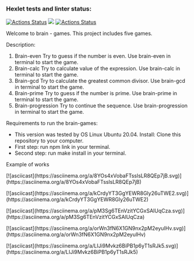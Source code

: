 ### Hexlet tests and linter status:
[![Actions Status](https://github.com/MishinS/frontend-project-lvl1/workflows/hexlet-check/badge.svg)](https://github.com/MishinS/frontend-project-lvl1/actions)
<a href="https://codeclimate.com/github/codeclimate/codeclimate/maintainability"><img src="https://api.codeclimate.com/v1/badges/a99a88d28ad37a79dbf6/maintainability" /></a>
[![Actions Status](https://github.com/MishinS/frontend-project-lvl1/workflows/actions-test/badge.svg)](https://github.com/MishinS/frontend-project-lvl1/actions)

Welcome to brain - games.
This project includes five games.

Description:
1. Brain-even
Try to guess if the number is even. Use brain-even in terminal to start the game.
2. Brain-calc
Try to calculate value of the expression. Use brain-calc in terminal to start the game.
3. Brain-gcd
Try to calculate the greatest common divisor. Use brain-gcd in terminal to start the game.
4. Brain-prime
Try to guess if the number is prime. Use brain-prime in terminal to start the game.
5. Brain-progression 
Try to continue the sequence. Use brain-progression in terminal to start the game.

Requirements to run the brain-games:
 - This version was tested by OS Linux Ubuntu 20.04.
Install:
Clone this repository to your computer.
 - First step: run npm link in your terminal.
 - Second step: run make install in your terminal.

<p>Example of works</p>
<p>[![asciicast](https://asciinema.org/a/8YOs4xVobaFTsslsLR8QEp7jB.svg)](https://asciinema.org/a/8YOs4xVobaFTsslsLR8QEp7jB)</p>
<p>[![asciicast](https://asciinema.org/a/kCrdyYT3GgYEWR8Gly26uTWE2.svg)](https://asciinema.org/a/kCrdyYT3GgYEWR8Gly26uTWE2)</p>
<p>[![asciicast](https://asciinema.org/a/pM3Sg6TEnVzitYCGxSAlUqCza.svg)](https://asciinema.org/a/pM3Sg6TEnVzitYCGxSAlUqCza)</p>
<p>[![asciicast](https://asciinema.org/a/orWn3fN6X1GN9nx2pM2eyuIHv.svg)](https://asciinema.org/a/orWn3fN6X1GN9nx2pM2eyuIHv)</p>
<p>[![asciicast](https://asciinema.org/a/LIJi9Mvkz6BiPB1p6yT1sRJk5.svg)](https://asciinema.org/a/LIJi9Mvkz6BiPB1p6yT1sRJk5)</p>

